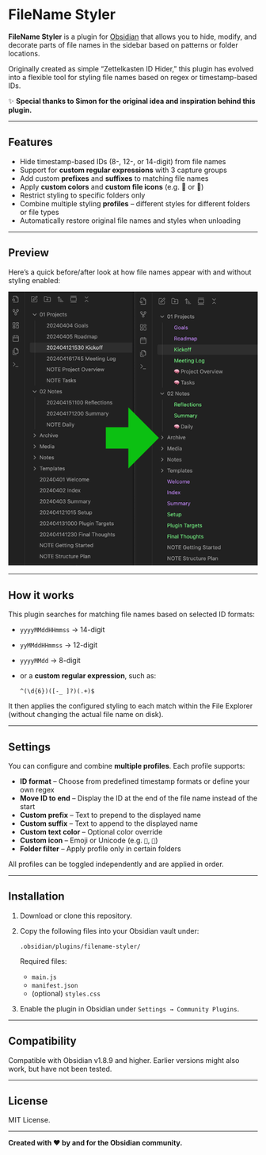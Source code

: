 # FileName Styler

**FileName Styler** is a plugin for [Obsidian](https://obsidian.md) that allows you to hide, modify, and decorate parts of file names in the sidebar based on patterns or folder locations.

Originally created as simple “Zettelkasten ID Hider,” this plugin has evolved into a flexible tool for styling file names based on regex or timestamp-based IDs.

✨ **Special thanks to Simon for the original idea and inspiration behind this plugin.**

---

## Features

- Hide timestamp-based IDs (8-, 12-, or 14-digit) from file names
- Support for **custom regular expressions** with 3 capture groups
- Add custom **prefixes** and **suffixes** to matching file names
- Apply **custom colors** and **custom file icons** (e.g. 🧠 or 📖)
- Restrict styling to specific folders only
- Combine multiple styling **profiles** – different styles for different folders or file types
- Automatically restore original file names and styles when unloading

---

## Preview

Here’s a quick before/after look at how file names appear with and without styling enabled:

![File name styling example](images/before-after.png)

---


## How it works

This plugin searches for matching file names based on selected ID formats:

- `yyyyMMddHHmmss` → 14-digit
- `yyMMddHHmmss`   → 12-digit
- `yyyyMMdd`       → 8-digit
- or a **custom regular expression**, such as:

  ```regex
  ^(\d{6})([-_ ]?)(.+)$
  ```

It then applies the configured styling to each match within the File Explorer (without changing the actual file name on disk).

---

## Settings

You can configure and combine **multiple profiles**. Each profile supports:

- **ID format** – Choose from predefined timestamp formats or define your own regex
- **Move ID to end** – Display the ID at the end of the file name instead of the start
- **Custom prefix** – Text to prepend to the displayed name
- **Custom suffix** – Text to append to the displayed name
- **Custom text color** – Optional color override
- **Custom icon** – Emoji or Unicode (e.g. `🧠`, `📖`)
- **Folder filter** – Apply profile only in certain folders

All profiles can be toggled independently and are applied in order.

---

## Installation

1. Download or clone this repository.
2. Copy the following files into your Obsidian vault under:

   ```
   .obsidian/plugins/filename-styler/
   ```

   Required files:
   - `main.js`
   - `manifest.json`
   - (optional) `styles.css`

3. Enable the plugin in Obsidian under
   `Settings → Community Plugins`.

---

## Compatibility

Compatible with Obsidian v1.8.9 and higher.
Earlier versions might also work, but have not been tested.

---

## License

MIT License.

---

**Created with ❤️ by and for the Obsidian community.**
